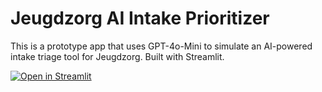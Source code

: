 # Jeugdzorg AI Intake Prioritizer

This is a prototype app that uses GPT-4o-Mini to simulate an AI-powered intake triage tool for Jeugdzorg. Built with Streamlit.

[![Open in Streamlit](https://static.streamlit.io/badges/streamlit_badge_black_white.svg)](https://apppyl11c21-2apv3deam4swx7h5xrpqtm.streamlit.app/)
